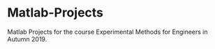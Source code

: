 # Matlab-Projects
Matlab Projects for the course Experimental Methods for Engineers in Autumn 2019.
